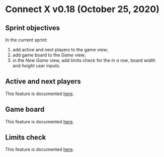 # Connect X v0.18 (October 25, 2020)

## Sprint objectives

In the current sprint:

1. add active and next players to the game view;
2. add game board to the _Game_ view;
3. in the _New Game_ view, add limits check for the _in a row_, board _width_ and _height_ user inputs.


## Active and next players

This feature is documented [here](../user/user.md).


## Game board

This feature is documented [here](../user/user.md).


## Limits check

This feature is documented [here](../user/user.md).